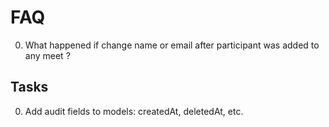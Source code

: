 # FAQ

0. What happened if change name or email after participant was added to any meet ?

## Tasks

0. Add audit fields to models: createdAt, deletedAt, etc.

